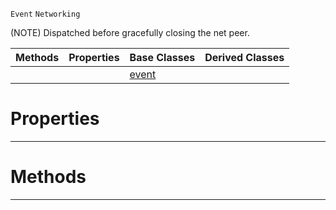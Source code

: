  `Event` `Networking`



(NOTE) Dispatched before gracefully closing the net peer.

|Methods|Properties|Base Classes|Derived Classes|
|---|---|---|---|
| | |[event](event.md)| |


 #  Properties


---  
 #  Methods


---  
 

 